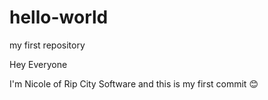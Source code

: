 # hello-world
my first repository

Hey Everyone

I'm Nicole of Rip City Software and this is my first commit 😊
